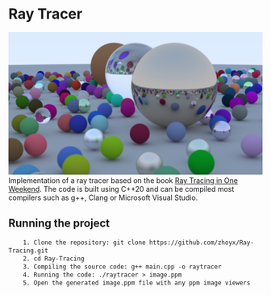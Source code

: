 # Ray Tracer
![Final rendering](images/final.png)
Implementation of a ray tracer based on the book [Ray Tracing in One Weekend](https://raytracing.github.io/books/RayTracingInOneWeekend.html). The code is built using C++20 and can be compiled most compilers such as g++, Clang or Microsoft Visual Studio.

## Running the project
```
    1. Clone the repository: git clone https://github.com/zhoyx/Ray-Tracing.git
    2. cd Ray-Tracing
    3. Compiling the source code: g++ main.cpp -o raytracer
    4. Running the code: ./raytracer > image.ppm
    5. Open the generated image.ppm file with any ppm image viewers
```

